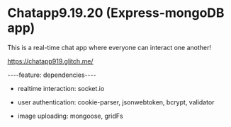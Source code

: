 # Chatapp9.19.20 (Express-mongoDB app)

 This is a real-time chat app where everyone can interact one another!
 
 https://chatapp919.glitch.me/
 
 ----feature: dependencies----
 
 - realtime interaction: socket.io
 
 - user authentication: cookie-parser, jsonwebtoken, bcrypt, validator
 
 - image uploading: mongoose, gridFs
 
 
 
